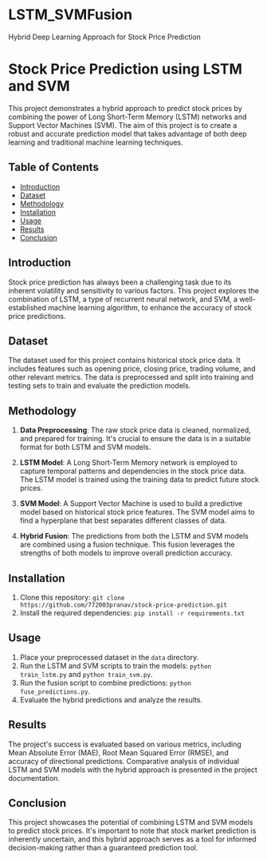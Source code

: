 # LSTM_SVMFusion
Hybrid Deep Learning Approach for Stock Price Prediction
# Stock Price Prediction using LSTM and SVM

This project demonstrates a hybrid approach to predict stock prices by combining the power of Long Short-Term Memory (LSTM) networks and Support Vector Machines (SVM). The aim of this project is to create a robust and accurate prediction model that takes advantage of both deep learning and traditional machine learning techniques.

## Table of Contents

- [Introduction](#introduction)
- [Dataset](#dataset)
- [Methodology](#methodology)
- [Installation](#installation)
- [Usage](#usage)
- [Results](#results)
- [Conclusion](#conclusion)

## Introduction

Stock price prediction has always been a challenging task due to its inherent volatility and sensitivity to various factors. This project explores the combination of LSTM, a type of recurrent neural network, and SVM, a well-established machine learning algorithm, to enhance the accuracy of stock price predictions.

## Dataset

The dataset used for this project contains historical stock price data. It includes features such as opening price, closing price, trading volume, and other relevant metrics. The data is preprocessed and split into training and testing sets to train and evaluate the prediction models.

## Methodology

1. **Data Preprocessing**: The raw stock price data is cleaned, normalized, and prepared for training. It's crucial to ensure the data is in a suitable format for both LSTM and SVM models.

2. **LSTM Model**: A Long Short-Term Memory network is employed to capture temporal patterns and dependencies in the stock price data. The LSTM model is trained using the training data to predict future stock prices.

3. **SVM Model**: A Support Vector Machine is used to build a predictive model based on historical stock price features. The SVM model aims to find a hyperplane that best separates different classes of data.

4. **Hybrid Fusion**: The predictions from both the LSTM and SVM models are combined using a fusion technique. This fusion leverages the strengths of both models to improve overall prediction accuracy.

## Installation

1. Clone this repository: `git clone https://github.com/772003pranav/stock-price-prediction.git`
2. Install the required dependencies: `pip install -r requirements.txt`

## Usage

1. Place your preprocessed dataset in the `data` directory.
2. Run the LSTM and SVM scripts to train the models: `python train_lstm.py` and `python train_svm.py`.
3. Run the fusion script to combine predictions: `python fuse_predictions.py`.
4. Evaluate the hybrid predictions and analyze the results.

## Results

The project's success is evaluated based on various metrics, including Mean Absolute Error (MAE), Root Mean Squared Error (RMSE), and accuracy of directional predictions. Comparative analysis of individual LSTM and SVM models with the hybrid approach is presented in the project documentation.

## Conclusion

This project showcases the potential of combining LSTM and SVM models to predict stock prices. It's important to note that stock market prediction is inherently uncertain, and this hybrid approach serves as a tool for informed decision-making rather than a guaranteed prediction tool.
